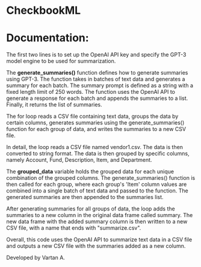 # CheckbookML




# Documentation: 
The first two lines is to set up the OpenAI API key and specify the GPT-3 model engine to be used for summarization.

The **generate_summaries()** function defines how to generate summaries using GPT-3. The function takes in batches of text data and generates a summary for each batch. The summary prompt is defined as a string with a fixed length limit of 250 words. The function uses the OpenAI API to generate a response for each batch and appends the summaries to a list. Finally, it returns the list of summaries.

The for loop reads a CSV file containing text data, groups the data by certain columns, generates summaries using the generate_summaries() function for each group of data, and writes the summaries to a new CSV file.

In detail, the loop reads a CSV file named vendor1.csv. The data is then converted to string format. The data is then grouped by specific columns, namely Account, Fund, Description, Item, and Department.

The **grouped_data** variable holds the grouped data for each unique combination of the grouped columns. The generate_summaries() function is then called for each group, where each group's 'Item' column values are combined into a single batch of text data and passed to the function. The generated summaries are then appended to the summaries list.

After generating summaries for all groups of data, the loop adds the summaries to a new column in the original data frame called summary. The new data frame with the added summary column is then written to a new CSV file, with a name that ends with "summarize.csv".

Overall, this code uses the OpenAI API to summarize text data in a CSV file and outputs a new CSV file with the summaries added as a new column.


Developed by Vartan A. 
 
